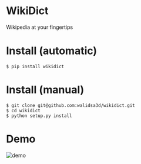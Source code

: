 # WikiDict

Wikipedia at your fingertips

# Install (automatic)
```
$ pip install wikidict
```
# Install (manual)
```
$ git clone git@github.com:walidsa3d/wikidict.git
$ cd wikidict
$ python setup.py install
```
# Demo
![demo](https://github.com/walidsa3d/wikidict/blob/master/wikidict.gif)